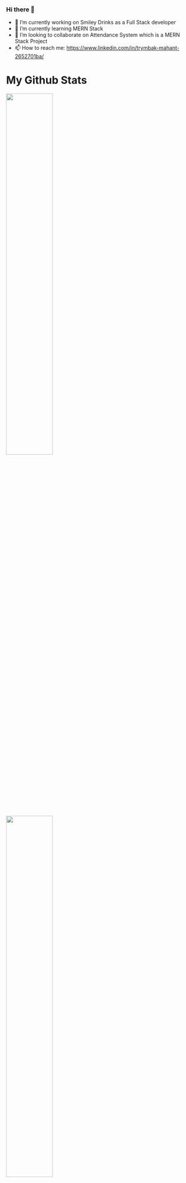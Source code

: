 ### Hi there 👋



- 🔭 I’m currently working on  Smiley Drinks  as a Full Stack developer
- 🌱 I’m currently learning  MERN Stack
- 👯 I’m looking to collaborate on Attendance System which is a MERN Stack Project
- 📫 How to reach me: https://www.linkedin.com/in/trymbak-mahant-2652701ba/





# My Github Stats
<img class="img" style="height:auto; width:50%;" src="https://github-readme-stats.vercel.app/api?username=Trymbakmahant&theme=radical&show_icons=true&count_private=true" />
<img class="img" style="height:auto; width:50%;" src="https://github-readme-stats.vercel.app/api/top-langs/?username=Trymbakmahant&theme=radical&layout=compact" />

# Github Streak
<img src="https://github-readme-streak-stats.herokuapp.com/?user=Trymbakmahant&theme=radical" width=400 align="center" />


# GitHub Activity Graph:
![GitHub activity graph](https://activity-graph.herokuapp.com/graph?username=Trymbakmahant&hide_border=true&theme=material-palenight)
</div>
